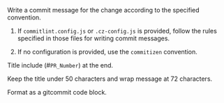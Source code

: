 Write a commit message for the change according to the specified convention.

1. If `commitlint.config.js` or `.cz-config.js` is provided, follow the rules specified in those files for writing commit messages.

2. If no configuration is provided, use the `commitizen` convention.

Title include (#`PR_Number`) at the end.

Keep the title under 50 characters and wrap message at 72 characters.

Format as a gitcommit code block.
